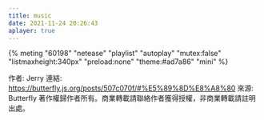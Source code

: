 ```yaml
---
title: music
date: 2021-11-24 20:26:43
aplayer: true
---
```



{% meting "60198" "netease" "playlist" "autoplay" "mutex:false"  "listmaxheight:340px" "preload:none" "theme:#ad7a86" "mini" %}




作者: Jerry
連結: https://butterfly.js.org/posts/507c070f/#%E5%89%8D%E8%A8%80
來源: Butterfly
著作權歸作者所有。商業轉載請聯絡作者獲得授權，非商業轉載請註明出處。
